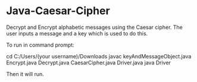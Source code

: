 # Java-Caesar-Cipher
Decrypt and Encrypt alphabetic messages using the Caesar cipher. The user inputs a message and a key which is used to do this. 

To run in command prompt: 

cd C:/Users/(your username)/Downloads
javac keyAndMessageObject.java Encrypt.java Decrypt.java CaesarCipher.java Driver.java
java Driver

Then it will run.
